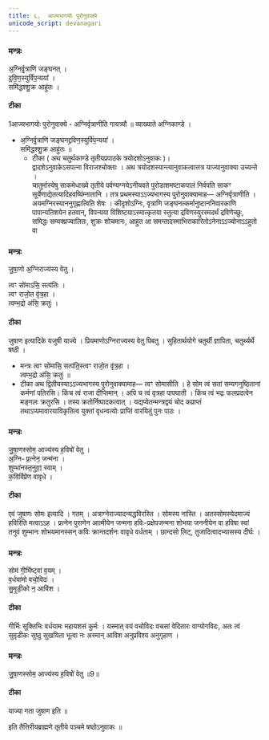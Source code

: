 ```yaml
---
title: ६,  आज्यभागयोः पुरोनुवाक्ये
unicode_script: devanagari
---
```



### मन्त्रः
अ॒ग्निर्वृ॒त्राणि॑ जङ्घनत् ।  
द्र॒वि॒ण॒स्युर्वि॑प॒न्यया᳚ ।  
समि॑द्धश्शु॒क्र आहु॑तः ।  
#### टीका
1आज्यभागयोः पुरोनुवाक्ये - अग्निर्वृत्राणीति गायत्र्यौ ॥ व्याख्याते अग्निकाण्डे ।  

- अ॒ग्निर्वृ॒त्राणि॑ जङ्घनद्द्रविण॒स्युर्वि॑प॒न्यया᳚ ।  
समि॑द्धश्शु॒क्र आहु॑तः ॥  
  - टीका
 ( अथ चतुर्थकाण्डे तृतीयप्रपाठके त्रयोदशोऽनुवाकः )।  
द्वादशेऽनुवाकेऽसपत्ना विराजश्चोक्ताः ।   अथ त्रयोदशस्यान्त्यानुवाकत्वात्तत्र याज्यानुवाक्या उच्यन्ते ।  
चातुर्मास्येषु साकमेधाख्ये तृतीये पर्वण्यग्नयेऽनीयवते पुरोडाशमष्टाकपालं निर्वपति साकꣳ सूर्येणाद्येतत्यादिहवष्यिंम्नातानि ।   तत्र प्रथमस्याऽऽज्यभागस्य पुरोनुवाक्यामाह— अग्निर्वृत्राणीति ।   अयमग्निरस्याननुगृह्णात्विति शेषः ।   कीदृशोऽग्निः, वृत्राणि जङ्घनत्कर्मानुष्टाननिवारकाणि पापान्यतिशयेन हतवान्, विपन्यया विशिष्टयाऽस्मात्कृतया स्तुत्या द्रविणस्युरस्मदर्थं द्रविणेच्छुः, समिद्धः सम्यक्प्रज्वालितः, शुक्रः शोचमानः, आहुत आ समन्तादस्माभिराकारितोऽनेनाऽऽज्योनाऽऽहुतो वा


### मन्त्रः
जु॒षा॒णो अ॒ग्निराज्य॑स्य वेतु ।  

त्वꣳ सो॑माऽसि॒ सत्प॑तिः ।  
त्वꣳ राजो॒त वृ॑त्र॒हा ।  
त्वम्भ॒द्रो अ॑सि॒ क्रतुः॑ ।  
#### टीका
जुषाण इत्यादिके यजुषी याज्ये । प्रियमाणोऽग्निराज्यस्य वेतु पिबतु । सुहितार्थयोगे चतुर्थी ज्ञापिता, चतुर्थ्यर्थे षष्ठी ।   

- मन्त्रः
त्वꣳ सो॑मासि॒ सत्प॑ति॒स्त्वꣳ राजो॒त वृ॑त्र॒हा ।  
त्वम्भ॒द्रो अ॑सि॒ क्रतुः॑ ॥  
- टीका
अथ द्वितीयस्याऽऽज्यभागस्य पुरोनुवाक्यामाह— त्वꣳ सोमासीति ।   हे सोम त्वं सतां सम्यगनुष्ठितानां कर्मणां पतिरसि।   किंच त्वं राजा दीप्तिमान् ।   अपि च त्वं वृत्रहा पापघाती ।   किंच त्वं भद्रः फलप्रदत्वेन मङ्गलः क्रतुरसि ।   तस्य क्रतोर्निष्पादकत्वात् ।   यद्यप्येतन्मन्त्रद्वयं चोद कप्राप्तं तथाऽप्यमावारयाविकृतित्व युक्तां वृधन्वत्योः प्राप्तिं वारयितुं पुनः पाठः ।  
### मन्त्रः
जु॒षा॒णस्सोम॒ आज्य॑स्य ह॒विषो॑ वेतु ।  
अ॒ग्निᳶ प्र॒त्नेन॒ जन्म॑ना ।  
शुम्भा॑नस्त॒नुव॒ꣵ स्वाम् ।  
क॒विर्विप्रे॑ण वावृधे ।  

#### टीका
एवं जुषाणः सोमः इत्यादि । गतम् । अत्राग्नेराज्यादन्यद्धविरस्ति । सोमस्य नास्ति । अतस्सोमस्येदमाज्यं हविरिति मत्वाऽऽह । प्रत्नेन पुराणेन आत्मीयेन जन्मना हविः-प्रक्षेपजन्मना शोभया जननीयेन वा हविषा स्वां तनुवं शुम्भानः शोभयमानस्सन् कविः क्रान्तदर्शनः वावृधे वर्धताम् । छान्दसो लिट्, तुजादित्वादभ्यासस्य दीर्घः ।  
### मन्त्रः
सोम॑ गी॒र्भिष्ट्वा॑ व॒यम् ।  
व॒र्धया॑मो वचो॒विदः॑ ।  
सु॒मृ॒डी॒को न॒ आवि॑श ।  

#### टीका
गीर्भिः सूक्तिभिः वर्धयामः महायशसं कुर्मः । यस्मात् वयं वचोविदः वचसां वेदितारः वाग्योगविदः, अतः त्वं सुमृडीकः सुष्ठु सुखयिता भूत्वा नः अस्मान् आविश अनुप्रविश्य अनुगृहाण ।  
### मन्त्रः

जु॒षा॒णस्सोम॒ आज्य॑स्य ह॒विषो॑ वेतु ॥9॥  
#### टीका
याज्या गता जुषाण इति ॥  

इति तैत्तिरीयब्राह्मणे तृतीये पञ्चमे षष्ठोऽनुवाकः ॥  

